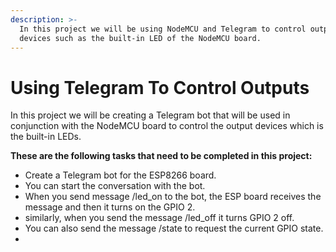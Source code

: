 ```yaml
---
description: >-
  In this project we will be using NodeMCU and Telegram to control output
  devices such as the built-in LED of the NodeMCU board.
---
```


# Using Telegram To Control Outputs

In this project we will be creating a Telegram bot that will be used in conjunction with the NodeMCU board to control the output devices which is the built-in LEDs. 

**These are the following tasks that need to be completed in this project:**

* Create a Telegram bot for the ESP8266 board.
* You can start the conversation with the bot.
* When you send message /led\_on to the bot, the ESP board receives the message and then it turns on the GPIO 2. 
* similarly, when you send the message /led\_off it turns GPIO 2 off. 
* You can also send the message /state to request the current GPIO state. 
* 
